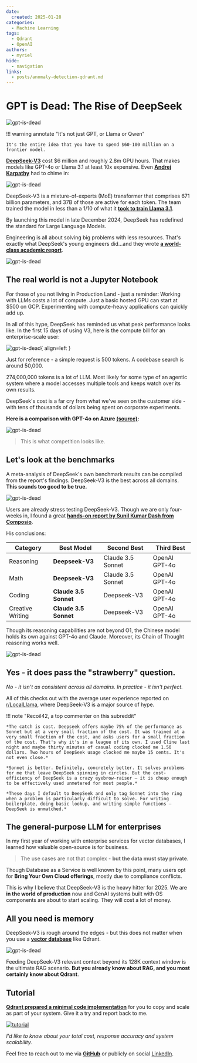 ```yaml
---
date:
  created: 2025-01-28
categories:
  - Machine Learning
tags:
  - Qdrant
  - OpenAI
authors:
  - myriel
hide:
  - navigation
links:
  - posts/anomaly-detection-qdrant.md
---
```

# **GPT is Dead: The Rise of DeepSeek**

![gpt-is-dead](../img/gpt-is-dead/social_preview.png)
<!-- more -->
!!! warning annotate "It's not just GPT, or Llama or Qwen"

    It's the entire idea that you have to spend $60-100 million on a frontier model.

[**DeepSeek-V3**](https://huggingface.co/deepseek-ai/DeepSeek-V3) cost $6 million and roughly 2.8m GPU hours. That makes models like GPT-4o or Llama 3.1 at least 10x expensive. Even [**Andrej Karpathy**](https://x.com/karpathy/status/1872362712958906460?lang=en) had to chime in:

![gpt-is-dead](../img/gpt-is-dead/karpathy.png)

DeepSeek-V3 is a mixture-of-experts (MoE) transformer that comprises 671 billion parameters, and 37B of those are active for each token. The team trained the model in less than a 1/10 of what it [**took to train Llama 3.1**](https://build.nvidia.com/meta/llama-3_1-405b-instruct/modelcard). 

By launching this model in late December 2024, DeepSeek has redefined the standard for Large Language Models.

Engineering is all about solving big problems with less resources. That's exactly what DeepSeek's young engineers did...and they wrote [**a world-class academic report**](https://arxiv.org/pdf/2412.19437). 

![gpt-is-dead](../img/gpt-is-dead/gpt-deepseek.jpeg)

## The real world is not a Jupyter Notebook

For those of you not living in Production Land - just a reminder: Working with LLMs costs a lot of compute. Just a basic hosted GPU can start at $500 on GCP. Experimenting with compute-heavy applications can quickly add up.
</br>

In all of this hype, DeepSeek has reminded us what peak performance looks like. In the first 15 days of using V3, here is the compute bill for an enterprise-scale user:

![gpt-is-dead](../img/gpt-is-dead/deepseek-cost.png){ align=left }

Just for reference - a simple request is 500 tokens. A codebase search is around 50,000. 

274,000,000 tokens is a lot of LLM. Most likely for some type of an agentic system where a model accesses multiple tools and keeps watch over its own results. 

DeepSeek's cost is a far cry from what we've seen on the customer side - with tens of thousands of dollars being spent on corporate experiments. 

**Here is a comparison with GPT-4o on Azure [(source)](https://www.reddit.com/r/LocalLLaMA/comments/1hmxjbn/deepseek_is_better_than_4o_on_most_benchmarks_at/):**

![gpt-is-dead](../img/gpt-is-dead/cost.png)

> This is what competition looks like.

## Let's look at the benchmarks

A meta-analysis of DeepSeek's own benchmark results can be compiled from the report's findings. DeepSeek-V3 is the best across all domains. **This sounds too good to be true.**

![gpt-is-dead](../img/gpt-is-dead/benchmarks.png)

Users are already stress testing DeepSeek-V3. Though we are only four-weeks in, I found a great [**hands-on report by Sunil Kumar Dash from Composio**](https://composio.dev/blog/notes-on-new-deepseek-v3/).

His conclusions:

| Category          | Best Model           | Second Best        | Third Best      |
|------------------|---------------------|-------------------|----------------|
| Reasoning       | **Deepseek-V3**      | Claude 3.5 Sonnet | OpenAI GPT-4o  |
| Math           | **Deepseek-V3**      | Claude 3.5 Sonnet | OpenAI GPT-4o  |
| Coding         | **Claude 3.5 Sonnet** | Deepseek-V3       | OpenAI GPT-4o  |
| Creative Writing | **Claude 3.5 Sonnet** | Deepseek-V3       | OpenAI GPT-4o  |

Though its reasoning capabilities are not beyond O1, the Chinese model holds its own against GPT-4o and Claude. Moreover, its Chain of Thought reasoning works well. 

![gpt-is-dead](../img/gpt-is-dead/chain-of-thought.png)

## Yes - it does pass the "strawberry" question. 

*No - it isn't as consistent across all domains. In practice - it isn't perfect.*

All of this checks out with the average user experience reported on [r/LocalLlama](https://www.reddit.com/r/LocalLLaMA/comments/1i2y810/is_deepseek_v3_overhyped/), where DeepSeek-V3 is a major source of hype. 

!!! note "Recoil42, a top commenter on this subreddit"

    *The catch is cost. Deepseek offers maybe 75% of the performance as Sonnet but at a very small fraction of the cost. It was trained at a very small fraction of the cost, and asks users for a small fraction of the cost. That's why it's in a league of its own. I used Cline last night and maybe thirty minutes of casual coding clocked me 1.50 dollars. Two hours of DeepSeek usage clocked me maybe 15 cents. It's not even close.*

    *Sonnet is better. Definitely, concretely better. It solves problems for me that leave DeepSeek spinning in circles. But the cost-efficiency of DeepSeek is a crazy eyebrow-raiser — it is cheap enough to be effectively used unmetered for most people.*

    *These days I default to DeepSeek and only tag Sonnet into the ring when a problem is particularly difficult to solve. For writing boilerplate, doing basic lookup, and writing simple functions — DeepSeek is unmatched.*
   

## The general-purpose LLM for enterprises

In my first year of working with enterprise services for vector databases, I learned how valuable open-source is for business.

> The use cases are not that complex - **but the data must stay private**.

Though Database as a Service is well known by this point, many users opt for **Bring Your Own Cloud offerings**, mostly due to compliance conflicts. 

This is why I believe that DeepSeek-V3 is the heavy hitter for 2025. We are **in the world of production** now and GenAI systems built with OS components are about to start scaling. They will cost a lot of money.

## All you need is memory

DeepSeek-V3 is rough around the edges - but this does not matter when you use a [**vector database**](https://qdrant.tech) like Qdrant. 

![gpt-is-dead](../img/gpt-is-dead/vector-database.png)

Feeding DeepSeek-V3 relevant context beyond its 128K context window is the ultimate RAG scenario. **But you already know about RAG, and you most certainly know about Qdrant**.

## Tutorial

[**Qdrant prepared a minimal code implementation**](https://github.com/qdrant/examples/blob/master/rag-with-qdrant-deepseek/deepseek-qdrant.ipynb) for you to copy and scale as part of your system. Give it a try and report back to me. 

[![tutorial](../img/gpt-is-dead/tutorial.png)](https://github.com/qdrant/examples/blob/master/rag-with-qdrant-deepseek/deepseek-qdrant.ipynb)

*I'd like to know about your total cost, response accuracy and system scalability.*

Feel free to reach out to me via [**GitHub**](https://www.github.com/davidmyriel/) or publicly on social [LinkedIn](https://www.linkedin.com/in/davidmyriel/). 


